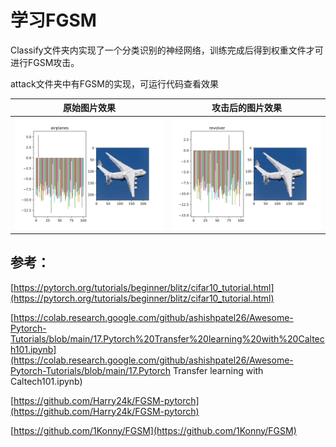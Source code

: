 # 学习FGSM

Classify文件夹内实现了一个分类识别的神经网络，训练完成后得到权重文件才可进行FGSM攻击。

attack文件夹中有FGSM的实现，可运行代码查看效果

原始图片效果          |  攻击后的图片效果
:-------------------------:|:-------------------------:
![](img/before.svg)  |![](img/after.svg)




## 参考：

[https://pytorch.org/tutorials/beginner/blitz/cifar10_tutorial.html](https://pytorch.org/tutorials/beginner/blitz/cifar10_tutorial.html)

[https://colab.research.google.com/github/ashishpatel26/Awesome-Pytorch-Tutorials/blob/main/17.Pytorch%20Transfer%20learning%20with%20Caltech101.ipynb](https://colab.research.google.com/github/ashishpatel26/Awesome-Pytorch-Tutorials/blob/main/17.Pytorch Transfer learning with Caltech101.ipynb)

[https://github.com/Harry24k/FGSM-pytorch](https://github.com/Harry24k/FGSM-pytorch)

[https://github.com/1Konny/FGSM](https://github.com/1Konny/FGSM)

